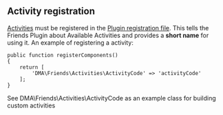 ## Activity registration

[Activities](activities) must be registered in the [Plugin registration file](#registration-file). 
This tells the Friends Plugin about Available Activities and provides a **short name** for using it. 
An example of registering a activity:

    public function registerComponents()
    {
        return [
            'DMA\Friends\Activities\ActivityCode' => 'activityCode'
        ];
    }

See DMA\Friends\Activities\ActivityCode as an example class for building custom activities


